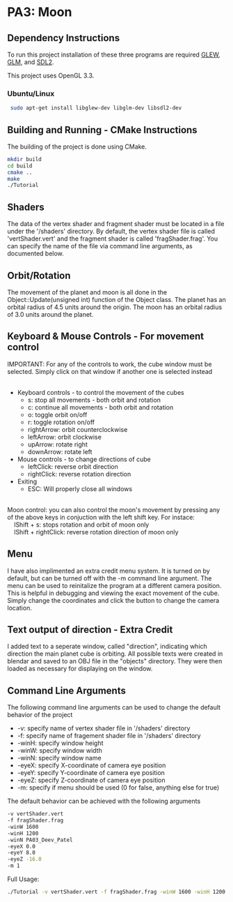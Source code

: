 # PA3: Moon

## Dependency Instructions
To run this project installation of these three programs are required [GLEW](http://glew.sourceforge.net/), [GLM](http://glm.g-truc.net/0.9.7/index.html), and [SDL2](https://wiki.libsdl.org/Tutorials).

This project uses OpenGL 3.3.

### Ubuntu/Linux
```bash 
 sudo apt-get install libglew-dev libglm-dev libsdl2-dev
```

## Building and Running - CMake Instructions
The building of the project is done using CMake. 
```bash
mkdir build
cd build
cmake ..
make
./Tutorial
```

## Shaders
The data of the vertex shader and fragment shader must be located in a file under the '/shaders' directory. By default, the vertex shader file is called 'vertShader.vert' and the fragment shader is called 'fragShader.frag'. You can specify the name of the file via command line arguments, as documented below.

## Orbit/Rotation
The movement of the planet and moon is all done in the Object::Update(unsigned int) function of the Object class. The planet has an orbital radius of 4.5 units around the origin. The moon has an orbital radius of 3.0 units around the planet.

## Keyboard & Mouse Controls - For movement control
IMPORTANT: For any of the controls to work, the cube window must be selected. Simply click on that window if another one is selected instead <br><br>

* Keyboard controls - to control the movement of the cubes <br>
  * s: stop all movements - both orbit and rotation <br>
  * c: continue all movements - both orbit and rotation <br>
  * o: toggle orbit on/off <br>
  * r: toggle rotation on/off <br>
  * rightArrow: orbit counterclockwise <br>
  * leftArrow: orbit clockwise <br>
  * upArrow: rotate right <br>
  * downArrow: rotate left <br>
* Mouse controls - to change directions of cube <br>
  * leftClick: reverse orbit direction <br>
  * rightClick: reverse rotation direction <br>
* Exiting <br>
  * ESC: Will properly close all windows
<br>
Moon control: you can also control the moon's movement by pressing any of the above keys in conjuction with the left shift key. For instace: <br>
&nbsp;&nbsp;&nbsp; lShift + s: stops rotation and orbit of moon only <br>
&nbsp;&nbsp;&nbsp; lShift + rightClick: reverse rotation direction of moon only <br>


## Menu
I have also implimented an extra credit menu system. It is turned on by default, but can be turned off with the -m command line argument. The menu can be used to reinitalize the program at a different camera position. This is helpful in debugging and viewing the exact movement of the cube. Simply change the coordinates and click the button to change the camera location.

## Text output of direction - Extra Credit
I added text to a seperate window, called "direction", indicating which direction the main planet cube is orbiting. All possible texts were created in blendar and saved to an OBJ file in the "objects" directory. They were then loaded as necessary for displaying on the window.

## Command Line Arguments
The following command line arguments can be used to change the default behavior of the project
  * -v: specify name of vertex shader file in '/shaders' directory <br>
  * -f: specify name of fragement shader file in '/shaders' directory <br>
  * -winH: specify window height <br>
  * -winW: specify window width <br>
  * -winN: specify window name <br>
  * -eyeX: specify X-coordinate of camera eye position <br>
  * -eyeY: specify Y-coordinate of camera eye position <br>
  * -eyeZ: specify Z-coordinate of camera eye position <br>
  * -m: specify if menu should be used (0 for false, anything else for true)

The default behavior can be achieved with the following arguments
```bash
-v vertShader.vert
-f fragShader.frag
-winW 1600
-winH 1200
-winN PA03_Deev_Patel
-eyeX 0.0
-eyeY 8.0
-eyeZ -16.0 
-m 1
```

Full Usage:
```bash
./Tutorial -v vertShader.vert -f fragShader.frag -winW 1600 -winH 1200 -winN PA03_Deev_Patel -eyeX 0.0 -eyeY 8.0 -eyeZ -16.0 -m 1
```
